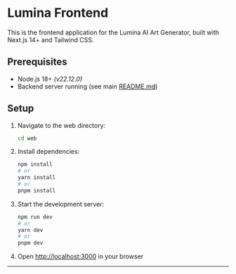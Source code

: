 # Lumina Frontend

This is the frontend application for the Lumina AI Art Generator, built with Next.js 14+ and Tailwind CSS.

## Prerequisites

- Node.js 18+ _(v22.12.0)_
- Backend server running (see main [README.md](../README.md))

## Setup

1. Navigate to the web directory:

   ```bash
   cd web
   ```

2. Install dependencies:

   ```bash
   npm install
   # or
   yarn install
   # or
   pnpm install
   ```

3. Start the development server:

   ```bash
   npm run dev
   # or
   yarn dev
   # or
   pnpm dev
   ```

4. Open [http://localhost:3000](http://localhost:3000) in your browser

---
